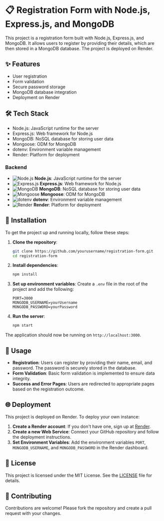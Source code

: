 # 📋 Registration Form with Node.js, Express.js, and MongoDB

This project is a registration form built with Node.js, Express.js, and MongoDB. It allows users to register by providing their details, which are then stored in a MongoDB database. The project is deployed on Render.

## ✨ Features

- User registration
- Form validation
- Secure password storage
- MongoDB database integration
- Deployment on Render

## 🛠️ Tech Stack

- Node.js: JavaScript runtime for the server  
- Express.js: Web framework for Node.js  
- MongoDB: NoSQL database for storing user data  
- Mongoose: ODM for MongoDB  
- dotenv: Environment variable management  
- Render: Platform for deployment

### Backend

- ![Node.js](https://upload.wikimedia.org/wikipedia/commons/thumb/d/d9/Node.js_logo.svg/80px-Node.js_logo.svg.png) **Node.js**: JavaScript runtime for the server  
- ![Express.js](https://upload.wikimedia.org/wikipedia/commons/thumb/6/64/Expressjs.png/80px-Expressjs.png) **Express.js**: Web framework for Node.js  
- ![MongoDB](https://upload.wikimedia.org/wikipedia/commons/thumb/9/93/MongoDB_Logo.svg/80px-MongoDB_Logo.svg.png) **MongoDB**: NoSQL database for storing user data  
- ![Mongoose](https://upload.wikimedia.org/wikipedia/en/thumb/f/f4/Mongoose_logo.svg/80px-Mongoose_logo.svg.png) **Mongoose**: ODM for MongoDB  
- ![dotenv](https://upload.wikimedia.org/wikipedia/commons/thumb/c/c1/Environment_variables_logo.png/80px-Environment_variables_logo.png) **dotenv**: Environment variable management  
- ![Render](https://upload.wikimedia.org/wikipedia/commons/thumb/f/f9/Render.com_logo.svg/80px-Render.com_logo.svg.png) **Render**: Platform for deployment  


## 🚀 Installation

To get the project up and running locally, follow these steps:

1. **Clone the repository**:
    ```bash
    git clone https://github.com/yourusername/registration-form.git
    cd registration-form
    ```

2. **Install dependencies**:
    ```bash
    npm install
    ```

3. **Set up environment variables**:
    Create a `.env` file in the root of the project and add the following:
    ```env
    PORT=3000
    MONGODB_USERNAME=yourUsername
    MONGODB_PASSWORD=yourPassword
    ```

4. **Run the server**:
    ```bash
    npm start
    ```

The application should now be running on `http://localhost:3000`.


## 📜 Usage

- **Registration**: Users can register by providing their name, email, and password. The password is securely stored in the database.
- **Form Validation**: Basic form validation is implemented to ensure data integrity.
- **Success and Error Pages**: Users are redirected to appropriate pages based on the registration outcome.

## 🌐 Deployment

This project is deployed on Render. To deploy your own instance:

1. **Create a Render account**: If you don't have one, sign up at [Render](https://render.com).
2. **Create a new Web Service**: Connect your GitHub repository and follow the deployment instructions.
3. **Set Environment Variables**: Add the environment variables `PORT`, `MONGODB_USERNAME`, and `MONGODB_PASSWORD` in the Render dashboard.

## 📄 License

This project is licensed under the MIT License. See the [LICENSE](LICENSE) file for details.

## 🤝 Contributing

Contributions are welcome! Please fork the repository and create a pull request with your changes.
